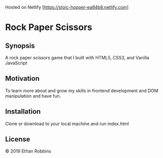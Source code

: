 
Hosted on Netlify [https://stoic-hopper-ea84b8.netlify.com]

# Rock Paper Scissors
## Synopsis

A rock paper scissors game that  I  built with HTML5, CSS3, and Vanilla JavaScript

## Motivation

To learn more about and grow my skills in frontend development and DOM manipulation and have fun. 

## Installation

Clone or download to your local machine and run index.html


## License

&copy; 2019 Ethan Robbins
